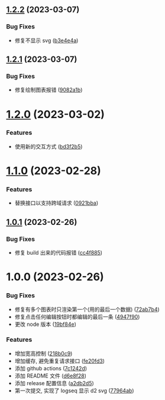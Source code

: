 ## [1.2.2](https://github.com/b-yp/logseq-d2/compare/v1.2.1...v1.2.2) (2023-03-07)


### Bug Fixes

* 修复不显示 svg ([b3e4e4a](https://github.com/b-yp/logseq-d2/commit/b3e4e4ac27b963992d54450a8f45691738f70a23))

## [1.2.1](https://github.com/b-yp/logseq-d2/compare/v1.2.0...v1.2.1) (2023-03-07)


### Bug Fixes

* 修复绘制图表报错 ([9082a1b](https://github.com/b-yp/logseq-d2/commit/9082a1b6de152965548c46df242a5e6ef36ecc02))

# [1.2.0](https://github.com/b-yp/logseq-d2/compare/v1.1.0...v1.2.0) (2023-03-02)


### Features

* 使用新的交互方式 ([bd3f2b5](https://github.com/b-yp/logseq-d2/commit/bd3f2b554d4861b29515cd82ff41bdceb6268be4))

# [1.1.0](https://github.com/b-yp/logseq-d2/compare/v1.0.1...v1.1.0) (2023-02-28)


### Features

* 替换接口以支持跨域请求 ([0921bba](https://github.com/b-yp/logseq-d2/commit/0921bbad2dbc45968cc89a964a1e3ea4594dd6c1))

## [1.0.1](https://github.com/b-yp/logseq-d2/compare/v1.0.0...v1.0.1) (2023-02-26)


### Bug Fixes

* 修复 build 出来的代码报错 ([cc4f885](https://github.com/b-yp/logseq-d2/commit/cc4f8853a81480503e0f93fa99b17a45babba4a5))

# 1.0.0 (2023-02-26)


### Bug Fixes

* 修复有多个图表时只渲染第一个(用的最后一个数据) ([72ab7b4](https://github.com/b-yp/logseq-d2/commit/72ab7b43d3165a902cc1e986fdca2a8197509f6d))
* 修复点击任何编辑按钮时都编辑的最后一条 ([4947f90](https://github.com/b-yp/logseq-d2/commit/4947f90b0f9f887a907119f0f7c3d2011a4c83bd))
* 更改 node 版本 ([19bf84e](https://github.com/b-yp/logseq-d2/commit/19bf84e95c11bd58999464e6051400e5f3860e64))


### Features

* 增加宽高控制 ([218b0c9](https://github.com/b-yp/logseq-d2/commit/218b0c934921a9426388a8f1ce83e21d08bf31b7))
* 增加缓存, 避免重复请求接口 ([fe20fd3](https://github.com/b-yp/logseq-d2/commit/fe20fd3fee868f0f5617271a275989d599cc5a0d))
* 添加 github actions ([7c1242d](https://github.com/b-yp/logseq-d2/commit/7c1242dfe98a3dc7f1db099a0417a431670919a2))
* 添加 README 文件 ([d6e8f28](https://github.com/b-yp/logseq-d2/commit/d6e8f2802bad205ba145dbe3e807e44ff8f0d98b))
* 添加 release 配置信息 ([a2db2d5](https://github.com/b-yp/logseq-d2/commit/a2db2d51acd460160b0267fa4947b3e87c77b60f))
* 第一次提交, 实现了 logseq 显示 d2 svg ([77964ab](https://github.com/b-yp/logseq-d2/commit/77964abeb5ff32445aad91ae1bfd71aec308f6d9))
